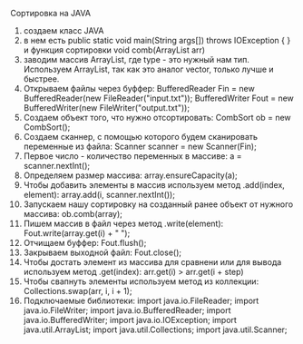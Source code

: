 Сортировка на JAVA

1) создаем класс JAVA
2) в нем есть
   public static void main(String args[]) throws IOException {
   }
   и 
   функция сортировки
   void comb(ArrayList<Integer> arr)
3) заводим массив ArrayList<type>, где type - это нужный нам тип. Используем ArrayList, так как это аналог vector, только лучше и быстрее.
4) Открываем файлы через буффер: BufferedReader Fin = new BufferedReader(new FileReader("input.txt"));
                                 BufferedWriter Fout = new BufferedWriter(new FileWriter("output.txt"));
5) Создаем объект того, что нужно отсортировать: CombSort ob = new CombSort();
6) Создаем сканнер, с помощью которого будем сканировать переменные из файла: Scanner scanner = new Scanner(Fin);
7) Первое число - количество переменных в массиве: a = scanner.nextInt();
8) Определяем размер массива: array.ensureCapacity(a);
9) Чтобы добавить элементы в массив используем метод .add(index, element): array.add(i, scanner.nextInt());
10) Запускаем нашу сортировку на созданный ранее объект от нужного массива: ob.comb(array);
11) Пишем массив в файл через метод .write(element): Fout.write(array.get(i) + " ");
12) Отчищаем буффер: Fout.flush();
13) Закрываем выходной файл: Fout.close();
14) Чтобы достать элемент из массива для сравнени или для вывода используем метод .get(index): arr.get(i) > arr.get(i + step)
15) Чтобы свапнуть элементы используем метод из коллекции: Collections.swap(arr, i, i + 1);
16) Подключаемые библиотеки: import java.io.FileReader;
                             import java.io.FileWriter;
                             import java.io.BufferedReader;
                             import java.io.BufferedWriter;
                             import java.io.IOException;
                             import java.util.ArrayList;
                             import java.util.Collections;
                             import java.util.Scanner;
